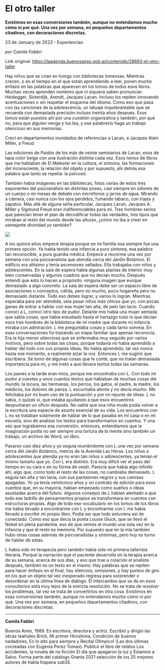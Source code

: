 # El otro taller

**Existimos en esas conversiones también, aunque no entendamos mucho cómo ni por qué. Una vez por semana, en pequeños departamentos citadinos, con decoraciones discretas.**

23 de January de 2023 - Experiencias

_por Camila Fabbri_

Link original: https://laagenda.buenosaires.gob.ar/contenido/28693-el-otro-taller



Hay niñxs que se crían en livings con bibliotecas inmensas. Mientras crecen, o en el tiempo en el que están aprendiendo a leer, ponen mucho énfasis en las palabras que aparecen en los lomos de todos esos libros. Muchas veces aprenden nombres que ni siquiera saben pronunciar: Heidegger, Sloterdijk, Arendt, Jacques Lacan. Incluso los repiten innovando acentuaciones o sin respetar el esquema del idioma. Como eso que pasa con las canciones de la adolescencia, un tatuaje inquebrantable que se recuerda con demasiada precisión incluso treinta años después. Esos lomos están puestos ahí por una cuestión organizativa y también, por qué no, para que alguien venga y los lea, y ese palabrerío haga un trabajo silencioso en sus memorias.




Crecí en departamentos inundados de referencias a Lacan, a Jacques Alain Miller, a Freud.




Las ediciones de Paidós de los más de veinte seminarios de Lacan, esos de tapa color beige con una ilustración distinta cada vez. Esos lomos de libros que me hablaban de El Malestar en la cultura, el síntoma, las formaciones del inconsciente, la relación del objeto y por supuesto, ahí detrás esa palabra que tanto se repetía: la psicosis.




También había imágenes en las bibliotecas, fotos varias de estos tres exponentes del psicoanálisis en distintas poses, casi siempre en sillones de un cuerpo o en mesas de debate con micrófonos y jarras de agua. Mirando a cámara, casi nunca con los ojos perdidos, fumando tabaco, con trajes y zapatos. Más allá de alguna seña particular, Jacques Lacan, Jacques A. Miller y Sigmund Freud eran indiferenciables para mí. Tres hombres serios que parecían tener el plan de decodificar todas las verdades, tres tipos que miraban al resto del mundo desde las alturas, ¿cómo no iba a creer en semejante divinidad yo también?




![](https://cdn.feater.me/files/images/835855/fc38f272-0775-44e3-ab04-f6b3ac8c9dd8.jpeg)




A los quince años empecé terapia porque en mi familia esa siempre fue una primera opción. Ya había tenido una infancia a puro síntoma, esa palabra tan reconocible, a pura guardia médica. Empecé a reunirme una vez por semana con una psicoanalista que atendía cerca del Jardín Botánico. El edificio era altísimo y tenía ascensores sellados. Ella trabajaba con niñxs y adolescentes. En la sala de espera había algunas plantas de interior muy bien conservadas y algunos cuadros que no decían mucho. Después entendí que esto lo hacen a propósito: ninguna imagen que evoque demasiado a algo concreto. La sala de espera debe ser un espacio libre de asociaciones o conceptos, cálida, pero no mucho, poco hogareña pero no demasiado distante. Todo eso deben lograr, y varios lo logran. Mientras esperaba para ser atendida, veía pasar niñxs más chicos que yo, con pocas ganas de entrar a hablar con esa mujer tan alta, de pelo tan lacio. Cuando conocí a L, conocí otro tipo de pudor. Delante mío había una mujer sentada que sabía cosas, que había estudiado hasta el hartazgo todo lo que decían esos tres hombres de la biblioteca de mi madre que durante mi infancia miraba con admiración. L me preguntaba cosas y cada tanto sonreía. En esas conversaciones fui trazando un mapa familiar que apenas reconocía. Era la hija menor silenciosa que se enfermaba muy seguido por varios motivos, pero sobre todas las cosas, porque todavía no había aprendido a hablar del todo con sus propias ideas. No había aprendido, tal vez nunca hasta ese momento, a realmente alzar la voz. Entonces L me sugirió que escribiera. Se tomó de algunas cosas que le conté, que no traían demasiada importancia para mí, y me instó a que llevara textos todas las semanas.




Los jueves a la tarde eran míos, porque me encontraba con L. Con todo mi pudor a cuestas y unos cuantos textos que hablaban de muchas cosas del mundo: la locura, las hermanas, los perros, los gatos, el padre, la madre, los médicos, los dolores de panza. L escuchaba atenta y no decía mucho. Me felicitaba por mi buen uso de la puntuación y por mi rejunte de ideas. L no sabía, o quizás sí, que estaba ayudando a que esos encuentros despuntaran un oficio después. No sabía que esa niña muda podía volver a la escritura una especie de asunto esencial de su vida. Los encuentros con L no se trataban solamente de hablar de lo que pasaba en mi casa o en mi escuela, sino de analizar los textos para transformarlos en cuentos. Y una vez que lograbamos esa conversión, entonces, entendiamos que la imaginación podía no ser siempre una tortura de la mente sino también un trabajo, un archivo de Word, un libro.




Pasaron casi diez años y yo seguía reuniéndome con L una vez por semana cerca del Jardín Botánico, metros de la Avenida Las Heras. Los niños o adolescentes que atendía ya no eran tan niños o adolescentes, ya tenían el mismo tamaño que yo. Con L era distinto. Era muy difícil ver el paso del tiempo en su cara o en su forma de vestir. Parecía que había algo infinito ahí, algo que, como todo el resto de las cosas, no cambiaba demasiado. L seguía tan alta y tan lacia, con sus pantalones negros y sus camisas apagadas. Yo ya tenía veinticinco años y un contrato de edición para esos cuentos que, en su mayoría, habían empezado como sueños o ideas asustadas acerca del futuro. Algunos consejos de L habían alentado a que todo ese ladrillo de pensamientos propios se transformara en cuentos con estructuras propias. Algo de todo ese vocabulario en los lomos de los libros me había llevado a encontrarme con L y encontrarme con L me había llevado a escribir mi propio libro. Podía ser que todo estuviera así de conectado. Como eso que decía la poeta Louise Gluck, que se llevó el Nobel en plena pandemia, eso de que vemos el mundo una sola vez en la infancia y que el resto es memoria. Por supuesto que en la mía también hubo otras cosas además de psicoanalistas y síntomas, pero hoy es turno de hablar de estas.




L había sido mi terapeuta pero también había sido mi primera tallerista literaria. Porque la narración que el paciente desarrolla en la terapia acerca de su semana, acerca de sus días, y eso que trae a colación el analista después, también es un texto en sí mismo. Hay palabras que se repiten para hacer énfasis en el final, hay silencios, omisiones, y hay puntos de giro en los que un objeto tal vez inesperado regresa para sorprender o desordenar en la última línea de diálogo. El intercambio que se da en esos consultorios está muy lejos de la estricta resolución. No se trata de *resolver* los problemas, tal vez se trata de convertirlos en otra cosa. Existimos en esas conversiones también, aunque no entendamos mucho cómo ni por qué. Una vez por semana, en pequeños departamentos citadinos, con decoraciones discretas.




---




**Camila Fabbri**




Buenos Aires, 1989. Es escritora, directora y actriz. Escribió y dirigió las obras teatrales Brick, Mi primer Hiroshima, Condición de buenos nadadores, En lo alto para siempre y Recital Olímpico! (Las dos últimas cocreadas con Eugenia Perez Tomas). Publicó el libro de relatos Los accidentes, la novela de no ficción El día que apagaron la luz y Estamos a Salvo. Forma parte del catálogo Granta 2021 selección de los 25 mejores autores de habla hispana sub35.



